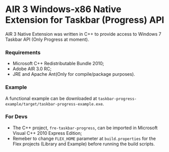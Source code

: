 # AIR 3 Windows-x86 Native Extension for Taskbar (Progress) API

AIR 3 Native Extension was written  in C++ to provide access to Windows 7 Taskbar API (Only Progress at moment).

### Requirements

+ Microsoft C++ Redistributable Bundle 2010;
+ Adobe AIR 3.0 RC;
+ JRE and Apache Ant(Only for compile/package purposes).

### Example

A functional example can be downloaded at  `taskbar-progress-example/target/taskbar-progress-example.exe`.

### For Devs

+ The C++ project, `fre-taskbar-progress`, can be imported in Microsoft Visual C++ 2010 Express Edition;
+ Remeber to change `FLEX_HOME` parameter at `build.properties` for the Flex projects (Library and Example) before running the  build scripts.